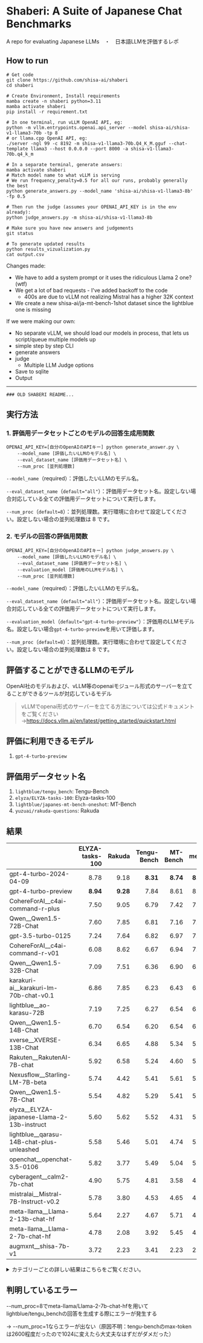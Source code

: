 # Shaberi: A Suite of Japanese Chat Benchmarks
A repo for evaluating Japanese LLMs　・　日本語LLMを評価するレポ

## How to run
```
# Get code
git clone https://github.com/shisa-ai/shaberi
cd shaberi

# Create Environment, Install requirements
mamba create -n shaberi python=3.11
mamba activate shaberi
pip install -r requirement.txt

# In one terminal, run vLLM OpenAI API, eg: 
python -m vllm.entrypoints.openai.api_server --model shisa-ai/shisa-v1-llama3-70b -tp 8
# or llama.cpp OpenAI API, eg:
./server -ngl 99 -c 8192 -m shisa-v1-llama3-70b.Q4_K_M.gguf --chat-template llama3 --host 0.0.0.0 --port 8000 -a shisa-v1-llama3-70b.q4_k_m

# In a separate terminal, generate answers:
mamba activate shaberi
# Match model name to what vLLM is serving
# We run frequency_penalty=0.5 for all our runs, probably generally the best
python generate_answers.py --model_name 'shisa-ai/shisa-v1-llama3-8b' -fp 0.5

# Then run the judge (assumes your OPENAI_API_KEY is in the env already):
python judge_answers.py -m shisa-ai/shisa-v1-llama3-8b

# Make sure you have new answers and judgements
git status

# To generate updated results
python results_vizualization.py
cat output.csv
```

Changes made:
* We have to add a system prompt or it uses the ridiculous Llama 2 one? (wtf)
* We get a lot of bad requests - I've added backoff to the code
  * 400s are due to vLLM not realizing Mistral has a higher 32K context
* We create a new shisa-ai/ja-mt-bench-1shot dataset since the lightblue one is missing

If we were making our own:
* No separate vLLM, we should load our models in process, that lets us script/queue multiple models up
* simple step by step CLI
* generate answers
* judge
  * Multiple LLM Judge options
* Save to sqlite
* Output

---
```
### OLD SHABERI README... 
```


## 実行方法
### 1. 評価用データセットごとのモデルの回答生成用関数
```
OPENAI_API_KEY=[自分のOpenAIのAPIキー] python generate_answer.py \ 
    --model_name [評価したいLLMのモデル名] \
    --eval_dataset_name [評価用データセット名] \
    --num_proc [並列処理数]
```
`--model_name`（required）：評価したいLLMのモデル名。

`--eval_dataset_name`（`default="all"`）：評価用データセット名。設定しない場合対応している全ての評価用データセットについて実行します。

`--num_proc`（`default=8`）：並列処理数。実行環境に合わせて設定してください。設定しない場合の並列処理数は 8 です。

### 2. モデルの回答の評価用関数
```
OPENAI_API_KEY=[自分のOpenAIのAPIキー] python judge_answers.py \ 
    --model_name [評価したいLLMのモデル名] \
    --eval_dataset_name [評価用データセット名] \
    --evaluation_model [評価用のLLMモデル名] \
    --num_proc [並列処理数]
```
`--model_name`（required）：評価したいLLMのモデル名。

`--eval_dataset_name`（`default="all"`）：評価用データセット名。設定しない場合対応している全ての評価用データセットについて実行します。

`--evaluation_model`（`default="gpt-4-turbo-preview"`）：評価用のLLMモデル名。設定しない場合`gpt-4-turbo-preview`を用いて評価します。

`--num_proc`（`default=8`）：並列処理数。実行環境に合わせて設定してください。設定しない場合の並列処理数は 8 です。

## 評価することができるLLMのモデル
OpenAI社のモデルおよび、vLLM等のopenaiモジュール形式のサーバーを立てることができるツールが対応しているモデル
> vLLMでopenai形式のサーバーを立てる方法については公式ドキュメントをご覧ください→https://docs.vllm.ai/en/latest/getting_started/quickstart.html

## 評価に利用できるモデル
1. `gpt-4-turbo-preview`

## 評価用データセット名
1. `lightblue/tengu_bench`: Tengu-Bench
2. `elyza/ELYZA-tasks-100`: Elyza-tasks-100
3. `lightblue/japanes-mt-bench-oneshot`: MT-Bench
4. `yuzuai/rakuda-questions`: Rakuda

## 結果
|                                            |   ELYZA-tasks-100 |   Rakuda |   Tengu-Bench |   MT-Bench |   mean |
|:-------------------------------------------|------------------:|---------:|--------------:|-----------:|-------:|
| gpt-4-turbo-2024-04-09                     |              8.78 |     9.18 |          **8.31** |       **8.74** |   **8.75** |
| gpt-4-turbo-preview                        |              **8.94** |     **9.28** |          7.84 |       8.61 |   8.67 |
| CohereForAI__c4ai-command-r-plus           |              7.50 |     9.05 |          6.79 |       7.42 |   7.69 |
| Qwen__Qwen1.5-72B-Chat                     |              7.60 |     7.85 |          6.81 |       7.16 |   7.36 |
| gpt-3.5-turbo-0125                         |              7.24 |     7.64 |          6.82 |       6.97 |   7.17 |
| CohereForAI__c4ai-command-r-v01            |              6.08 |     8.62 |          6.67 |       6.94 |   7.08 |
| Qwen__Qwen1.5-32B-Chat                     |              7.09 |     7.51 |          6.36 |       6.90 |   6.97 |
| karakuri-ai__karakuri-lm-70b-chat-v0.1     |              6.86 |     7.85 |          6.23 |       6.43 |   6.84 |
| lightblue__ao-karasu-72B                   |              7.19 |     7.25 |          6.27 |       6.54 |   6.81 |
| Qwen__Qwen1.5-14B-Chat                     |              6.70 |     6.54 |          6.20 |       6.54 |   6.50 |
| xverse__XVERSE-13B-Chat                    |              6.34 |     6.65 |          4.88 |       5.34 |   5.80 |
| Rakuten__RakutenAI-7B-chat                 |              5.92 |     6.58 |          5.24 |       4.60 |   5.58 |
| Nexusflow__Starling-LM-7B-beta             |              5.74 |     4.42 |          5.41 |       5.61 |   5.30 |
| Qwen__Qwen1.5-7B-Chat                      |              5.54 |     4.82 |          5.29 |       5.41 |   5.27 |
| elyza__ELYZA-japanese-Llama-2-13b-instruct |              5.60 |     5.62 |          5.52 |       4.31 |   5.26 |
| lightblue__qarasu-14B-chat-plus-unleashed  |              5.58 |     5.46 |          5.01 |       4.74 |   5.20 |
| openchat__openchat-3.5-0106                |              5.82 |     3.77 |          5.49 |       5.04 |   5.03 |
| cyberagent__calm2-7b-chat                  |              4.90 |     5.75 |          4.81 |       3.58 |   4.76 |
| mistralai__Mistral-7B-Instruct-v0.2        |              5.78 |     3.80 |          4.53 |       4.65 |   4.69 |
| meta-llama__Llama-2-13b-chat-hf            |              5.64 |     2.27 |          4.67 |       5.71 |   4.58 |
| meta-llama__Llama-2-7b-chat-hf             |              4.78 |     2.08 |          3.92 |       5.45 |   4.06 |
| augmxnt__shisa-7b-v1                       |              3.72 |     2.23 |          3.41 |       2.23 |   2.89 |

<details><summary>カテゴリーごとの詳しい結果はこちらをご覧ください。</summary>

| model_name                                 |   ('MT-Bench', 'coding') |   ('MT-Bench', 'extraction') |   ('MT-Bench', 'humanities') |   ('MT-Bench', 'math') |   ('MT-Bench', 'reasoning') |   ('MT-Bench', 'roleplay') |   ('MT-Bench', 'stem') |   ('MT-Bench', 'writing') |   ('Tengu-Bench', 'Function calling') |   ('Tengu-Bench', 'アイデア生成') |   ('Tengu-Bench', 'コスト見積') |   ('Tengu-Bench', 'ダジャレ') |   ('Tengu-Bench', 'ビジネス') |   ('Tengu-Bench', 'フォーマット') |   ('Tengu-Bench', 'プロジェクト作成') |   ('Tengu-Bench', '会話要約') |   ('Tengu-Bench', '倫理的制御') |   ('Tengu-Bench', '建設') |   ('Tengu-Bench', '抽出') |   ('Tengu-Bench', '政治') |   ('Tengu-Bench', '敬語') |   ('Tengu-Bench', '数学') |   ('Tengu-Bench', '日本') |   ('Tengu-Bench', '架空の質問') |   ('Tengu-Bench', '法律判断') |   ('Tengu-Bench', '翻訳') |   ('Tengu-Bench', '表の読み取り') |   ('Tengu-Bench', '論理パズル') |   ('Tengu-Bench', '長い文書のClosed QA（千トークン以上）') |   ('Tengu-Bench', '長い文書要約（千トークン以上）') |   ('Tengu-Bench', '雑談') |
|:-------------------------------------------|-------------------------:|-----------------------------:|-----------------------------:|-----------------------:|----------------------------:|---------------------------:|-----------------------:|--------------------------:|--------------------------------------:|----------------------------------:|--------------------------------:|------------------------------:|------------------------------:|----------------------------------:|--------------------------------------:|------------------------------:|--------------------------------:|--------------------------:|--------------------------:|--------------------------:|--------------------------:|--------------------------:|--------------------------:|--------------------------------:|------------------------------:|--------------------------:|----------------------------------:|--------------------------------:|-----------------------------------------------------------:|----------------------------------------------------:|--------------------------:|
| CohereForAI__c4ai-command-r-plus           |                     6.10 |                         8.60 |                         8.60 |                   5.60 |                        5.70 |                       8.20 |                   7.80 |                      8.80 |                                  8.20 |                             10.00 |                            9.00 |                          3.60 |                          2.60 |                              9.00 |                                 10.00 |                         10.00 |                            2.80 |                      7.00 |                      9.40 |                      5.60 |                      9.20 |                      1.20 |                      4.30 |                            3.60 |                          7.60 |                      8.40 |                              5.40 |                            2.33 |                                                       8.20 |                                               10.00 |                      9.40 |
| CohereForAI__c4ai-command-r-v01            |                     6.90 |                         6.60 |                         8.40 |                   4.70 |                        5.20 |                       7.67 |                   7.70 |                      8.40 |                                  9.20 |                             10.00 |                            9.80 |                          4.60 |                          4.80 |                              9.00 |                                 10.00 |                         10.00 |                            3.40 |                      5.40 |                      8.80 |                      4.60 |                      9.20 |                      1.00 |                      4.50 |                            3.60 |                          6.60 |                      8.40 |                              1.80 |                            2.60 |                                                       8.60 |                                               10.00 |                      9.80 |
| Nexusflow__Starling-LM-7B-beta             |                     5.30 |                         6.30 |                         6.10 |                   5.50 |                        5.10 |                       5.50 |                   4.10 |                      7.00 |                                  6.60 |                              9.00 |                            5.40 |                          4.20 |                          3.00 |                              8.00 |                                  9.20 |                          9.20 |                            4.00 |                      4.80 |                      9.20 |                      1.20 |                      6.80 |                      1.40 |                      2.10 |                            6.00 |                          2.40 |                      7.60 |                              1.80 |                            1.80 |                                                       6.80 |                                               10.00 |                      7.20 |
| Qwen__Qwen1.5-14B-Chat                     |                     5.40 |                         7.40 |                         7.00 |                   5.40 |                        5.30 |                       7.20 |                   7.00 |                      7.60 |                                  6.40 |                             10.00 |                            8.80 |                          4.40 |                          4.60 |                              7.80 |                                  9.40 |                         10.00 |                            4.60 |                      5.20 |                      9.00 |                      2.80 |                      8.60 |                      1.40 |                      3.40 |                            5.20 |                          5.00 |                      4.80 |                              3.40 |                            3.40 |                                                       9.60 |                                               10.00 |                      7.60 |
| Qwen__Qwen1.5-32B-Chat                     |                     5.70 |                         7.40 |                         7.60 |                   6.20 |                        6.00 |                       7.20 |                   7.20 |                      7.90 |                                  8.20 |                             10.00 |                            8.80 |                          5.20 |                          2.60 |                              6.00 |                                 10.00 |                         10.00 |                            3.40 |                      4.40 |                      9.80 |                      2.80 |                      9.00 |                      3.80 |                      3.60 |                            6.00 |                          5.40 |                      7.80 |                              6.00 |                            3.00 |                                                       7.40 |                                                9.00 |                      7.60 |
| Qwen__Qwen1.5-72B-Chat                     |                     6.70 |                         6.90 |                         7.70 |                   6.80 |                        4.80 |                       8.00 |                   7.90 |                      8.50 |                                  5.60 |                             10.00 |                            9.60 |                          3.60 |                          2.60 |                              7.80 |                                 10.00 |                         10.00 |                            5.80 |                      7.40 |                      9.60 |                      4.20 |                      8.20 |                      4.00 |                      2.90 |                            7.60 |                          6.00 |                      7.80 |                              6.20 |                            3.40 |                                                       9.60 |                                               10.00 |                      8.60 |
| Qwen__Qwen1.5-7B-Chat                      |                     4.90 |                         6.30 |                         5.20 |                   4.70 |                        4.30 |                       5.80 |                   5.00 |                      7.10 |                                  5.00 |                              9.60 |                            7.60 |                          5.80 |                          2.40 |                              4.80 |                                  7.80 |                          9.60 |                            4.40 |                      3.40 |                      8.40 |                      2.00 |                      7.60 |                      0.80 |                      1.80 |                            5.20 |                          3.00 |                      6.60 |                              3.60 |                            1.20 |                                                       9.00 |                                                9.40 |                      6.20 |
| Rakuten__RakutenAI-7B-chat                 |                     4.70 |                         3.90 |                         6.80 |                   4.20 |                        3.30 |                       4.60 |                   4.20 |                      5.10 |                                  3.20 |                              9.80 |                            8.60 |                          3.20 |                          2.80 |                              4.60 |                                 10.00 |                          6.80 |                            7.60 |                      4.40 |                      7.40 |                      2.40 |                      5.20 |                      1.00 |                      4.20 |                            4.40 |                          4.80 |                      6.60 |                              3.40 |                            2.00 |                                                       5.40 |                                                8.00 |                      5.80 |
| augmxnt__shisa-7b-v1                       |                     3.50 |                         4.00 |                         1.70 |                   3.30 |                        1.90 |                       1.10 |                   1.00 |                      1.30 |                                  2.40 |                              6.00 |                            4.40 |                          1.00 |                          2.20 |                              2.20 |                                  7.80 |                          6.40 |                            2.40 |                      1.20 |                      6.40 |                      1.00 |                      3.80 |                      1.00 |                      1.70 |                            2.80 |                          1.60 |                      3.60 |                              1.20 |                            1.60 |                                                       5.80 |                                                9.80 |                      3.80 |
| cyberagent__calm2-7b-chat                  |                     2.30 |                         4.10 |                         6.10 |                   1.30 |                        2.40 |                       4.30 |                   4.40 |                      3.70 |                                  4.40 |                              9.00 |                            5.20 |                          3.60 |                          3.00 |                              3.40 |                                  9.20 |                          7.20 |                            2.80 |                      2.80 |                      7.60 |                      3.40 |                      3.60 |                      1.00 |                      3.40 |                            5.20 |                          5.80 |                      5.20 |                              1.00 |                            1.00 |                                                       6.40 |                                                9.60 |                      8.20 |
| elyza__ELYZA-japanese-Llama-2-13b-instruct |                     3.20 |                         5.20 |                         5.60 |                   2.90 |                        4.00 |                       4.70 |                   4.40 |                      4.50 |                                  9.60 |                              8.60 |                            6.60 |                          5.80 |                          3.80 |                              5.80 |                                 10.00 |                          6.80 |                            2.80 |                      3.80 |                      7.60 |                      5.00 |                      6.00 |                      0.80 |                      2.60 |                            4.40 |                          5.40 |                      5.60 |                              1.80 |                            1.80 |                                                       7.20 |                                                9.80 |                      8.20 |
| gpt-3.5-turbo-0125                         |                     7.00 |                         8.80 |                         7.30 |                   6.80 |                        4.20 |                       7.40 |                   7.00 |                      7.30 |                                  6.80 |                             10.00 |                            9.20 |                          4.00 |                          4.60 |                              9.60 |                                 10.00 |                          9.20 |                            3.40 |                      4.80 |                     10.00 |                      2.20 |                      7.80 |                      4.00 |                      3.90 |                            6.00 |                          6.80 |                      8.60 |                              7.80 |                            4.80 |                                                       8.00 |                                                9.80 |                      8.40 |
| gpt-4-turbo-2024-04-09                     |                     8.50 |                         9.10 |                         8.80 |                   9.50 |                        7.70 |                       8.60 |                   8.80 |                      8.90 |                                  8.40 |                             10.00 |                            9.60 |                          8.20 |                          6.20 |                             10.00 |                                 10.00 |                         10.00 |                           10.00 |                      6.40 |                      9.60 |                      6.00 |                      9.60 |                      7.60 |                      4.90 |                            9.20 |                          6.80 |                      9.00 |                              8.80 |                            5.80 |                                                       8.60 |                                               10.00 |                      9.80 |
| gpt-4-turbo-preview                        |                     8.10 |                         9.00 |                         8.90 |                   8.50 |                        8.00 |                       8.70 |                   8.60 |                      9.10 |                                 10.00 |                             10.00 |                            9.80 |                          4.00 |                          6.60 |                             10.00 |                                 10.00 |                         10.00 |                            8.20 |                      6.40 |                     10.00 |                      6.40 |                      9.60 |                      6.60 |                      4.20 |                            6.00 |                          6.00 |                      8.80 |                              8.40 |                            4.20 |                                                       9.00 |                                               10.00 |                      9.80 |
| karakuri-ai__karakuri-lm-70b-chat-v0.1     |                     5.90 |                         6.90 |                         8.30 |                   4.10 |                        5.09 |                       6.80 |                   6.30 |                      8.20 |                                  6.00 |                              8.20 |                            8.20 |                          4.00 |                          4.40 |                              6.80 |                                 10.00 |                          9.60 |                            2.80 |                      5.40 |                      8.80 |                      4.20 |                      7.80 |                      2.20 |                      4.20 |                            3.60 |                          8.00 |                      8.40 |                              2.60 |                            2.60 |                                                       8.60 |                                                9.20 |                      9.80 |
| lightblue__ao-karasu-72B                   |                     6.00 |                         7.30 |                         7.50 |                   5.00 |                        5.60 |                       6.50 |                   6.60 |                      7.70 |                                  7.80 |                             10.00 |                            8.40 |                          5.40 |                          3.00 |                              6.20 |                                  9.00 |                          8.80 |                            2.60 |                      5.60 |                     10.00 |                      4.60 |                      6.60 |                      5.20 |                      3.90 |                            5.20 |                          6.20 |                      7.80 |                              4.40 |                            3.00 |                                                       6.60 |                                               10.00 |                      6.20 |
| lightblue__qarasu-14B-chat-plus-unleashed  |                     3.90 |                         6.60 |                         5.60 |                   4.30 |                        4.40 |                       3.10 |                   5.30 |                      4.70 |                                  4.40 |                             10.00 |                            6.80 |                          4.20 |                          2.00 |                              4.40 |                                  7.40 |                          9.00 |                            2.80 |                      5.80 |                      8.60 |                      2.40 |                      5.40 |                      2.80 |                      1.30 |                            5.20 |                          6.60 |                      6.60 |                              3.00 |                            0.80 |                                                       7.40 |                                                7.00 |                      5.00 |
| meta-llama__Llama-2-13b-chat-hf            |                     3.60 |                         6.00 |                         8.70 |                   3.50 |                        2.90 |                       5.90 |                   7.90 |                      7.20 |                                  7.80 |                              9.40 |                            7.80 |                          2.40 |                          2.20 |                              4.00 |                                  8.40 |                          4.80 |                            9.60 |                      4.60 |                      2.20 |                      1.40 |                      6.60 |                      0.40 |                      1.80 |                            2.80 |                          4.80 |                      6.80 |                              2.80 |                            1.40 |                                                       4.80 |                                                9.20 |                      4.40 |
| meta-llama__Llama-2-7b-chat-hf             |                     4.20 |                         5.60 |                         8.10 |                   2.70 |                        3.20 |                       6.10 |                   6.40 |                      7.30 |                                  3.00 |                              9.40 |                            7.40 |                          1.60 |                          0.60 |                              3.80 |                                  8.80 |                          5.00 |                            6.00 |                      3.80 |                      2.80 |                      0.20 |                      5.40 |                      0.80 |                      1.90 |                            6.00 |                          3.40 |                      5.00 |                              2.40 |                            1.40 |                                                       2.60 |                                                5.60 |                      5.20 |
| mistralai__Mistral-7B-Instruct-v0.2        |                     4.90 |                         4.70 |                         5.50 |                   2.60 |                        3.70 |                       5.20 |                   4.20 |                      6.40 |                                  6.80 |                              7.80 |                            7.80 |                          3.40 |                          1.60 |                              4.80 |                                  8.80 |                          7.40 |                            2.20 |                      3.40 |                      9.40 |                      1.20 |                      5.40 |                      0.80 |                      1.00 |                            3.60 |                          2.60 |                      5.60 |                              0.80 |                            0.20 |                                                       9.00 |                                                9.20 |                      5.00 |
| openchat__openchat-3.5-0106                |                     5.40 |                         5.90 |                         5.20 |                   4.40 |                        4.70 |                       5.20 |                   4.60 |                      4.90 |                                  7.60 |                              9.00 |                            6.00 |                          2.00 |                          3.40 |                              7.20 |                                  9.40 |                         10.00 |                            2.80 |                      3.80 |                     10.00 |                      2.60 |                      5.00 |                      0.80 |                      2.20 |                            5.20 |                          4.60 |                      7.60 |                              3.20 |                            1.80 |                                                       8.80 |                                                9.20 |                      7.40 |
| xverse__XVERSE-13B-Chat                    |                     4.60 |                         6.70 |                         5.50 |                   4.00 |                        3.30 |                       6.10 |                   5.90 |                      6.60 |                                  2.00 |                             10.00 |                            6.60 |                          3.00 |                          2.40 |                              5.60 |                                  9.40 |                          7.20 |                            0.80 |                      4.20 |                      8.00 |                      4.40 |                      5.60 |                      0.80 |                      1.30 |                            4.40 |                          5.80 |                      7.20 |                              2.20 |                            1.80 |                                                       8.00 |                                                7.80 |                      7.40 |

</details>

## 判明しているエラー
--num_proc=8でmeta-llama/Llama-2-7b-chat-hfを用いてlightblue/tengu_benchの回答を生成する際にエラーが発生する

→ --num_proc=1ならエラーが出ない（原因不明：tengu-benchのmax-tokenは2600程度だったので1024に変えたら大丈夫なはずだがダメだった）
